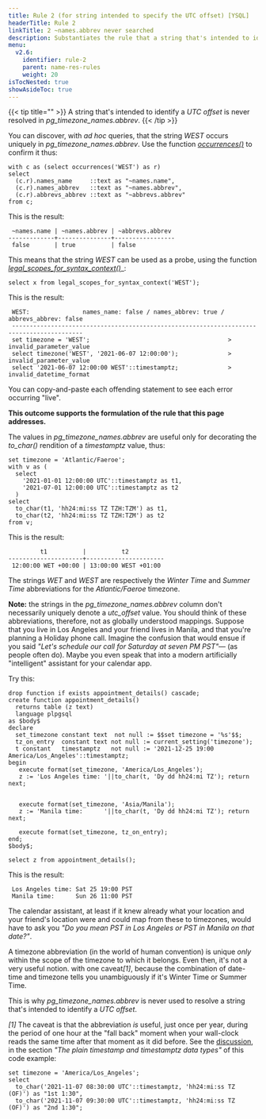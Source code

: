 ```yaml
---
title: Rule 2 (for string intended to specify the UTC offset) [YSQL]
headerTitle: Rule 2
linkTitle: 2 ~names.abbrev never searched
description: Substantiates the rule that a string that's intended to identify a UTC offset is never resolved in pg_timezone_names.abbrev. [YSQL]
menu:
  v2.6:
    identifier: rule-2
    parent: name-res-rules
    weight: 20
isTocNested: true
showAsideToc: true
---
```


{{< tip title="" >}}
A string that's intended to identify a _UTC offset_ is never resolved in _pg_timezone_names.abbrev_.
{{< /tip >}}

You can discover, with _ad hoc_ queries, that the string _WEST_ occurs uniquely in _pg_timezone_names.abbrev_. Use the function [_occurrences()_](../helper-functions/#function-occurrences-string-in-text) to confirm it thus:

```plpgsql
with c as (select occurrences('WEST') as r)
select
  (c.r).names_name     ::text as "~names.name",
  (c.r).names_abbrev   ::text as "~names.abbrev",
  (c.r).abbrevs_abbrev ::text as "~abbrevs.abbrev"
from c;
```

This is the result:

```output
 ~names.name | ~names.abbrev | ~abbrevs.abbrev 
-------------+---------------+-----------------
 false       | true          | false
```

This means that the string _WEST_ can be used as a probe, using the function [_legal_scopes_for_syntax_context()_](../helper-functions/#function-legal-scopes-for-syntax-context-string-in-text)_:

```plpgsql
select x from legal_scopes_for_syntax_context('WEST');
```

This is the result:

```output
 WEST:               names_name: false / names_abbrev: true / abbrevs_abbrev: false
 ------------------------------------------------------------------------------------------
 set timezone = 'WEST';                                       > invalid_parameter_value
 select timezone('WEST', '2021-06-07 12:00:00');              > invalid_parameter_value
 select '2021-06-07 12:00:00 WEST'::timestamptz;              > invalid_datetime_format
```

You can copy-and-paste each offending statement to see each error occurring "live".

**This outcome supports the formulation of the rule that this page addresses.**

The values in _pg_timezone_names.abbrev_ are useful only for decorating the _to_char()_ rendition of a _timestamptz_ value, thus:

```plpgsql
set timezone = 'Atlantic/Faeroe';
with v as (
  select 
    '2021-01-01 12:00:00 UTC'::timestamptz as t1,
    '2021-07-01 12:00:00 UTC'::timestamptz as t2
  )
select
  to_char(t1, 'hh24:mi:ss TZ TZH:TZM') as t1,
  to_char(t2, 'hh24:mi:ss TZ TZH:TZM') as t2
from v;
```

This is the result:

```output
         t1          |          t2          
---------------------+----------------------
 12:00:00 WET +00:00 | 13:00:00 WEST +01:00
```
The strings _WET_ and _WEST_ are respectively the _Winter Time_ and _Summer Time_ abbreviations for the _Atlantic/Faeroe_ timezone.

**Note:** the strings in the _pg_timezone_names.abbrev_ column don't necessarily uniquely denote a _utc_offset_ value. You should think of these abbreviations, therefore, not as globally understood mappings. Suppose that you live in Los Angeles and your friend lives in Manila, and that you're planning a Holiday phone call. Imagine the confusion that would ensue if you said _"Let's schedule our call for Saturday at seven PM PST"_— (as people often do). Maybe you even speak that into a modern artificially "intelligent" assistant for your calendar app.

Try this:

```plpgsql
drop function if exists appointment_details() cascade;
create function appointment_details()
  returns table (z text)
  language plpgsql
as $body$
declare
  set_timezone constant text  not null := $$set timezone = '%s'$$;
  tz_on_entry  constant text not null := current_setting('timezone');
  t constant   timestamptz   not null := '2021-12-25 19:00 America/Los_Angeles'::timestamptz;
begin
   execute format(set_timezone, 'America/Los_Angeles');
   z := 'Los Angeles time: '||to_char(t, 'Dy dd hh24:mi TZ'); return next;


   execute format(set_timezone, 'Asia/Manila');
   z := 'Manila time:      '||to_char(t, 'Dy dd hh24:mi TZ'); return next;

   execute format(set_timezone, tz_on_entry);
end;
$body$;

select z from appointment_details();
```

This is the result:

```output
 Los Angeles time: Sat 25 19:00 PST
 Manila time:      Sun 26 11:00 PST
```

The calendar assistant, at least if it knew already what your location and your friend's location were and could map from these to timezones, would have to ask you _"Do you mean PST in Los Angeles or PST in Manila on that date?"_.

<p>A timezone abbreviation (in the world of human convention) is unique <i>only</i> within the scope of the timezone to which it belongs. Even then, it's not a very useful notion. with one caveat<i>[1]</i>, because the combination of date-time and timezone tells you unambiguously if it's Winter Time or Summer Time.</p>

This is why _pg_timezone_names.abbrev_ is never used to resolve a string that's intended to identify a _UTC offset_.

_[1]_ The caveat is that the abbreviation _is_ useful, just once per year, during the period of one hour at the "fall back" moment when your wall-clock reads the same time after that moment as it did before. See the [discussion](../../../../date-time-data-types-semantics/type-timestamp/#just-after-fall-back), in the section _"The plain timestamp and timestamptz data types"_ of this code example:

```plpgsql
set timezone = 'America/Los_Angeles';
select
  to_char('2021-11-07 08:30:00 UTC'::timestamptz, 'hh24:mi:ss TZ (OF)') as "1st 1:30",
  to_char('2021-11-07 09:30:00 UTC'::timestamptz, 'hh24:mi:ss TZ (OF)') as "2nd 1:30";
```
